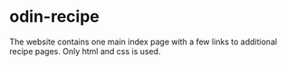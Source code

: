 # odin-recipe
The website contains one main index page with a few links to additional recipe pages. 
Only html and css is used.